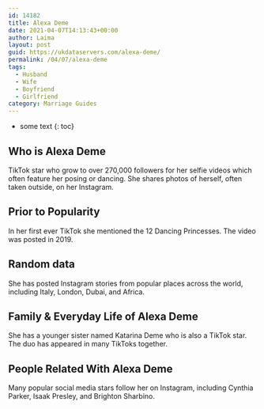 ```yaml
---
id: 14182
title: Alexa Deme
date: 2021-04-07T14:13:43+00:00
author: Laima
layout: post
guid: https://ukdataservers.com/alexa-deme/
permalink: /04/07/alexa-deme
tags:
  - Husband
  - Wife
  - Boyfriend
  - Girlfriend
category: Marriage Guides
---
```


* some text
{: toc}


## Who is Alexa Deme
                  
                  
                  
TikTok star who grow to over 270,000 followers for her selfie videos which often feature her posing or dancing. She shares photos of herself, often taken outside, on her Instagram.
                  
              
            
              
            
                
                
                
## Prior to Popularity
                  
                  
                  
In her first ever TikTok she mentioned the 12 Dancing Princesses. The video was posted in 2019.
                  
              
            
              
            
                
                
                
## Random data
                  
                  
                  
She has posted Instagram stories from popular places across the world, including Italy, London, Dubai, and Africa.
                  
              
            
              
            
                
                
                
## Family & Everyday Life of Alexa Deme
                  
                  
                  
She has a younger sister named Katarina Deme who is also a TikTok star. The duo has appeared in many TikToks together.
                  
              
            
              
            
                
                
                
## People Related With Alexa Deme
                  
                  
                  
Many popular social media stars follow her on Instagram, including Cynthia Parker, Isaak Presley, and Brighton Sharbino.
                  
              
            
              
            
                
              
            
              
              
            
            
              
            
          
          
          